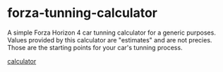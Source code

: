 # forza-tunning-calculator
A simple Forza Horizon 4 car tunning calculator for a generic purposes.
Values provided by this calculator are "estimates" and are not precies. Those are the starting points for your car's tunning process.

[calculator](https://gamehoundproductions.github.io/forza-tunning-calculator/)
